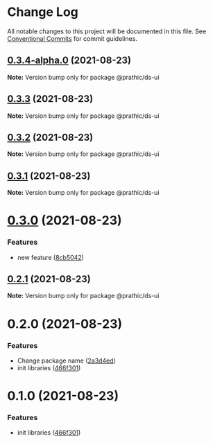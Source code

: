 # Change Log

All notable changes to this project will be documented in this file.
See [Conventional Commits](https://conventionalcommits.org) for commit guidelines.

## [0.3.4-alpha.0](https://github.com/prathick/lerna-test-commands/compare/@prathic/ds-ui@0.3.3...@prathic/ds-ui@0.3.4-alpha.0) (2021-08-23)

**Note:** Version bump only for package @prathic/ds-ui





## [0.3.3](https://github.com/prathick/lerna-test-commands/compare/@prathic/ds-ui@0.3.2...@prathic/ds-ui@0.3.3) (2021-08-23)

**Note:** Version bump only for package @prathic/ds-ui





## [0.3.2](https://github.com/prathick/lerna-test-commands/compare/@prathic/ds-ui@0.3.0...@prathic/ds-ui@0.3.2) (2021-08-23)

**Note:** Version bump only for package @prathic/ds-ui





## [0.3.1](https://github.com/prathick/lerna-test-commands/compare/@prathic/ds-ui@0.3.0...@prathic/ds-ui@0.3.1) (2021-08-23)

**Note:** Version bump only for package @prathic/ds-ui





# [0.3.0](https://github.com/prathick/lerna-test-commands/compare/@prathic/ds-ui@0.2.1...@prathic/ds-ui@0.3.0) (2021-08-23)


### Features

* new feature ([8cb5042](https://github.com/prathick/lerna-test-commands/commit/8cb5042753b9292be80c8d09c3469ffc1b223989))





## [0.2.1](https://github.com/prathick/lerna-test-commands/compare/@prathic/ds-ui@0.2.0...@prathic/ds-ui@0.2.1) (2021-08-23)

**Note:** Version bump only for package @prathic/ds-ui





# 0.2.0 (2021-08-23)


### Features

* Change package name ([2a3d4ed](https://github.com/prathick/lerna-test-commands/commit/2a3d4ed1f5fca858b3234fc7b10179e60af23958))
* init libraries ([466f301](https://github.com/prathick/lerna-test-commands/commit/466f301f9c00683b4ba74e18769199b118a3bdcc))





# 0.1.0 (2021-08-23)


### Features

* init libraries ([466f301](https://github.com/prathick/lerna-test-commands/commit/466f301f9c00683b4ba74e18769199b118a3bdcc))
